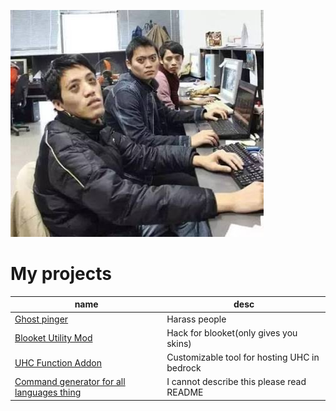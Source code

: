 ![a](https://github.com/skybird23333/skybird23333/blob/main/D568FC8D-49CC-4F14-A41A-E0B49B60C93A.jpeg)

# My projects
| name  | desc |
| ------------- | ------------- |
| [Ghost pinger](https://github.com/skybird23333/ghost-pinger)  | Harass people |
| [Blooket Utility Mod](https://github.com/skybird23333/blooklet-utility-mod) | Hack for blooket(only gives you skins)  |
| [UHC Function Addon](https://github.com/skybird23333/mc-bedrocc-UHC-function) | Customizable tool for hosting UHC in bedrock |
| [Command generator for all languages thing](https://github.com/skybird23333/command-generator-for-all-languages-thing) | I cannot describe this please read README |
